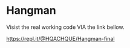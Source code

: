 # Hangman

Visist the real working code VIA the link bellow.

https://repl.it/@HQACHQUE/Hangman-final


